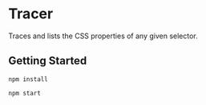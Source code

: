 # Tracer

Traces and lists the CSS properties of any given selector.

## Getting Started

```
npm install
```

```
npm start
```
